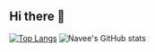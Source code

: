 ## Hi there 👋

<!--
**Naveenkumar30838/Naveenkumar30838** is a ✨ _special_ ✨ repository because its `README.md` (this file) appears on your GitHub profile.

Here are some ideas to get you started:

- 🔭 I’m currently working on ...
- 🌱 I’m currently learning ...
- 👯 I’m looking to collaborate on ...
- 🤔 I’m looking for help with ...
- 💬 Ask me about ...
- 📫 How to reach me: ...
- 😄 Pronouns: ...
- ⚡ Fun fact: ...
-->
[![Top Langs](https://github-readme-stats.vercel.app/api/top-langs/?username=naveenkumar30838&layout=donut)](https://github.com/anuraghazra/github-readme-stats)
![Navee's GitHub stats](https://github-readme-stats.vercel.app/api?username=naveenkumar30838&show_icons=true&theme=radical)
